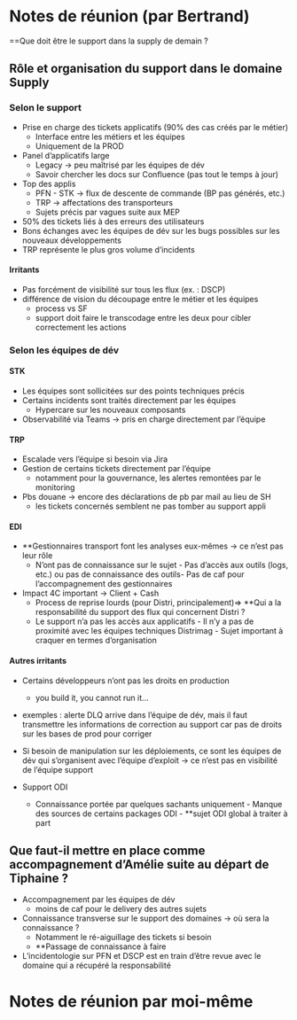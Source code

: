 # Notes de réunion (par Bertrand)

==Que doit être le support dans la supply de demain ? 
  
## Rôle et organisation du support dans le domaine Supply 

### Selon le support  
  
- Prise en charge des tickets applicatifs (90% des cas créés par le métier)  
  - Interface entre les métiers et les équipes
  - Uniquement de la PROD
- Panel d’applicatifs large  
  - Legacy -> peu maîtrisé par les équipes de dév 
  - Savoir chercher les docs sur Confluence (pas tout le temps à jour)
- Top des applis  
  - PFN  - STK -> flux de descente de commande (BP pas générés, etc.)  
  - TRP -> affectations des transporteurs  
  - Sujets précis par vagues suite aux MEP
- 50% des tickets liés à des erreurs des utilisateurs  
- Bons échanges avec les équipes de dév sur les bugs possibles sur les nouveaux développements  
- TRP représente le plus gros volume d’incidents  
#### Irritants  
- Pas forcément de visibilité sur tous les flux (ex. : DSCP)  
- différence de vision du découpage entre le métier et les équipes  
  - process vs SF  
  - support doit faire le transcodage entre les deux pour cibler correctement les actions  
### Selon les équipes de dév
#### STK  
  
- Les équipes sont sollicitées sur des points techniques précis  
- Certains incidents sont traités directement par les équipes  
  - Hypercare sur les nouveaux composants
- Observabilité via Teams -> pris en charge directement par l’équipe  
#### TRP  

- Escalade vers l’équipe si besoin via Jira  
- Gestion de certains tickets directement par l’équipe  
  - notamment pour la gouvernance, les alertes remontées par le monitoring
- Pbs douane -> encore des déclarations de pb par mail au lieu de SH  
  - les tickets concernés semblent ne pas tomber au support appli
#### EDI  
  
- **Gestionnaires transport font les analyses eux-mêmes -> ce n’est pas leur rôle  
  - N’ont pas de connaissance sur le sujet  - Pas d’accès aux outils (logs, etc.) ou pas de connaissance des outils- Pas de caf pour l’accompagnement des gestionnaires  
- Impact 4C important -> Client + Cash  
  - Process de reprise lourds (pour Distri, principalement)=> **Qui a la responsabilité du support des flux qui concernent Distri  ?  
  - Le support n’a pas les accès aux applicatifs  - Il n’y a pas de proximité avec les équipes techniques Distrimag  - Sujet important à craquer en termes d’organisation  
  
#### Autres irritants  
- Certains développeurs n’ont pas les droits en production  
  - you build it, you cannot run it…  
- exemples : alerte DLQ arrive dans l’équipe de dév, mais il faut transmettre les informations de correction au support car pas de droits sur les bases de prod pour corriger  
- Si besoin de manipulation sur les déploiements, ce sont les équipes de dév qui s’organisent avec l’équipe d’exploit -> ce n’est pas en visibilité de l’équipe support  
  
- Support ODI  
  - Connaissance portée par quelques sachants uniquement  - Manque des sources de certains packages ODI  - **sujet ODI global à traiter à part  
  
## Que faut-il mettre en place comme accompagnement d’Amélie suite au départ de Tiphaine ?  
  
- Accompagnement par les équipes de dév  
  - moins de caf pour le delivery des autres sujets
- Connaissance transverse sur le support des domaines -> où sera la connaissance ?  
  - Notamment le ré-aiguillage des tickets si besoin
  - **Passage de connaissance à faire  
- L’incidentologie sur PFN et DSCP est en train d’être revue avec le domaine qui a récupéré la responsabilité


# Notes de réunion par moi-même